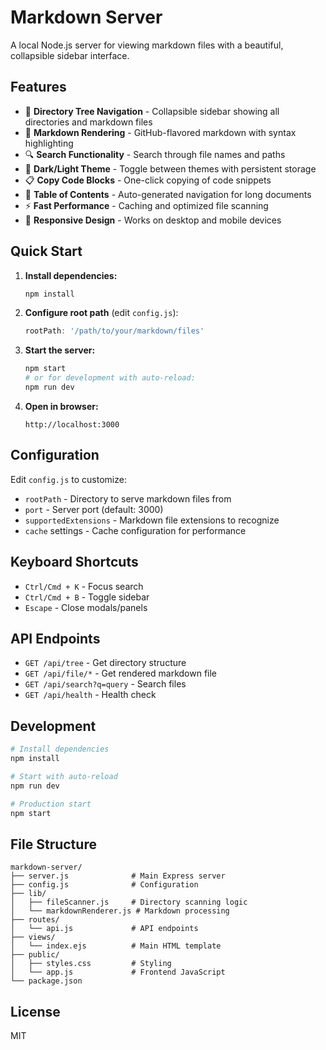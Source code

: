 # Markdown Server

A local Node.js server for viewing markdown files with a beautiful, collapsible sidebar interface.

## Features

- 📁 **Directory Tree Navigation** - Collapsible sidebar showing all directories and markdown files
- 📄 **Markdown Rendering** - GitHub-flavored markdown with syntax highlighting
- 🔍 **Search Functionality** - Search through file names and paths
- 🌙 **Dark/Light Theme** - Toggle between themes with persistent storage
- 📋 **Copy Code Blocks** - One-click copying of code snippets
- 🔗 **Table of Contents** - Auto-generated navigation for long documents
- ⚡ **Fast Performance** - Caching and optimized file scanning
- 📱 **Responsive Design** - Works on desktop and mobile devices

## Quick Start

1. **Install dependencies:**
   ```bash
   npm install
   ```

2. **Configure root path** (edit `config.js`):
   ```javascript
   rootPath: '/path/to/your/markdown/files'
   ```

3. **Start the server:**
   ```bash
   npm start
   # or for development with auto-reload:
   npm run dev
   ```

4. **Open in browser:**
   ```
   http://localhost:3000
   ```

## Configuration

Edit `config.js` to customize:

- `rootPath` - Directory to serve markdown files from
- `port` - Server port (default: 3000)
- `supportedExtensions` - Markdown file extensions to recognize
- `cache` settings - Cache configuration for performance

## Keyboard Shortcuts

- `Ctrl/Cmd + K` - Focus search
- `Ctrl/Cmd + B` - Toggle sidebar
- `Escape` - Close modals/panels

## API Endpoints

- `GET /api/tree` - Get directory structure
- `GET /api/file/*` - Get rendered markdown file
- `GET /api/search?q=query` - Search files
- `GET /api/health` - Health check

## Development

```bash
# Install dependencies
npm install

# Start with auto-reload
npm run dev

# Production start
npm start
```

## File Structure

```
markdown-server/
├── server.js              # Main Express server
├── config.js              # Configuration
├── lib/
│   ├── fileScanner.js     # Directory scanning logic
│   └── markdownRenderer.js # Markdown processing
├── routes/
│   └── api.js             # API endpoints
├── views/
│   └── index.ejs          # Main HTML template
├── public/
│   ├── styles.css         # Styling
│   └── app.js             # Frontend JavaScript
└── package.json
```

## License

MIT